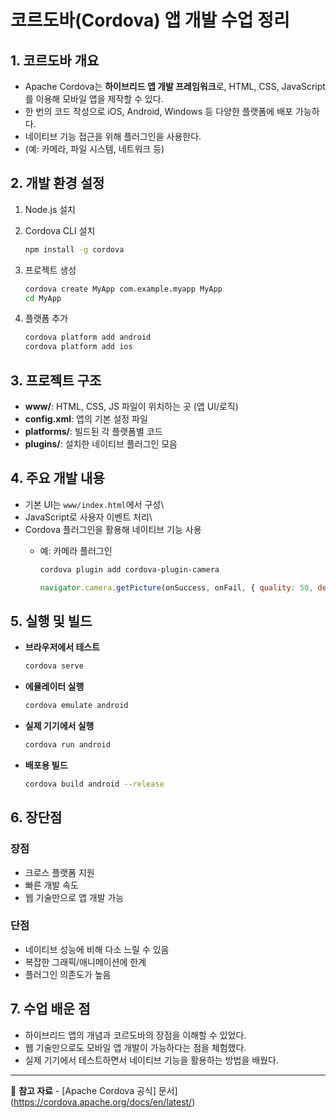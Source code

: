 # 코르도바(Cordova) 앱 개발 수업 정리

## 1. 코르도바 개요

-   Apache Cordova는 **하이브리드 앱 개발 프레임워크**로, HTML, CSS,
    JavaScript를 이용해 모바일 앱을 제작할 수 있다.
-   한 번의 코드 작성으로 iOS, Android, Windows 등 다양한 플랫폼에 배포
    가능하다.
-   네이티브 기능 접근을 위해 플러그인을 사용한다.
-   (예: 카메라, 파일 시스템, 네트워크 등)

## 2. 개발 환경 설정

1.  Node.js 설치

2.  Cordova CLI 설치

    ``` bash
    npm install -g cordova
    ```

3.  프로젝트 생성

    ``` bash
    cordova create MyApp com.example.myapp MyApp
    cd MyApp
    ```

4.  플랫폼 추가

    ``` bash
    cordova platform add android
    cordova platform add ios
    ```

## 3. 프로젝트 구조

-   **www/**: HTML, CSS, JS 파일이 위치하는 곳 (앱 UI/로직)
-   **config.xml**: 앱의 기본 설정 파일
-   **platforms/**: 빌드된 각 플랫폼별 코드
-   **plugins/**: 설치한 네이티브 플러그인 모음

## 4. 주요 개발 내용

-   기본 UI는 `www/index.html`에서 구성\
-   JavaScript로 사용자 이벤트 처리\
-   Cordova 플러그인을 활용해 네이티브 기능 사용
    -   예: 카메라 플러그인

        ``` bash
        cordova plugin add cordova-plugin-camera
        ```

        ``` javascript
        navigator.camera.getPicture(onSuccess, onFail, { quality: 50, destinationType: Camera.DestinationType.FILE_URI });
        ```

## 5. 실행 및 빌드

-   **브라우저에서 테스트**

    ``` bash
    cordova serve
    ```

-   **에뮬레이터 실행**

    ``` bash
    cordova emulate android
    ```

-   **실제 기기에서 실행**

    ``` bash
    cordova run android
    ```

-   **배포용 빌드**

    ``` bash
    cordova build android --release
    ```

## 6. 장단점

### 장점

-   크로스 플랫폼 지원
-   빠른 개발 속도
-   웹 기술만으로 앱 개발 가능

### 단점

-   네이티브 성능에 비해 다소 느릴 수 있음
-   복잡한 그래픽/애니메이션에 한계
-   플러그인 의존도가 높음

## 7. 수업 배운 점

-   하이브리드 앱의 개념과 코르도바의 장점을 이해할 수 있었다.
-   웹 기술만으로도 모바일 앱 개발이 가능하다는 점을 체험했다.
-   실제 기기에서 테스트하면서 네이티브 기능을 활용하는 방법을 배웠다.

------------------------------------------------------------------------

📌 **참고 자료** - [Apache Cordova 공식]
문서](https://cordova.apache.org/docs/en/latest/)


